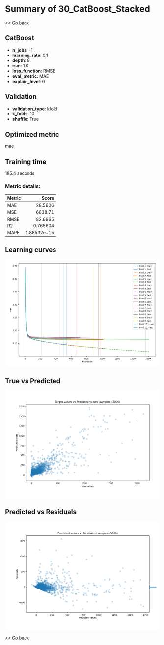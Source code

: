 # Summary of 30_CatBoost_Stacked

[<< Go back](../README.md)


## CatBoost
- **n_jobs**: -1
- **learning_rate**: 0.1
- **depth**: 8
- **rsm**: 1.0
- **loss_function**: RMSE
- **eval_metric**: MAE
- **explain_level**: 0

## Validation
 - **validation_type**: kfold
 - **k_folds**: 10
 - **shuffle**: True

## Optimized metric
mae

## Training time

185.4 seconds

### Metric details:
| Metric   |          Score |
|:---------|---------------:|
| MAE      |   28.5606      |
| MSE      | 6838.71        |
| RMSE     |   82.6965      |
| R2       |    0.765604    |
| MAPE     |    1.88532e+15 |



## Learning curves
![Learning curves](learning_curves.png)
## True vs Predicted

![True vs Predicted](true_vs_predicted.png)


## Predicted vs Residuals

![Predicted vs Residuals](predicted_vs_residuals.png)



[<< Go back](../README.md)
